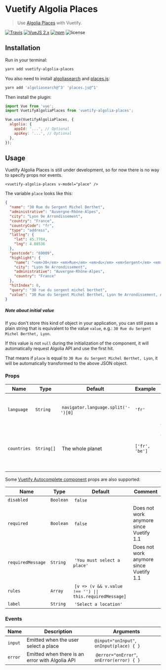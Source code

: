 # Vuetify Algolia Places

> Use [Algolia Places](https://community.algolia.com/places/) with Vuetify.

[![Travis](https://img.shields.io/travis/Kocal/vuetify-algolia-places.svg?style=flat-square)](https://travis-ci.org/Kocal/vuetify-algolia-places)
[![VueJS 2.x](https://img.shields.io/badge/vue-2.x-brightgreen.svg?style=flat-square)](https://vuejs.org)
[![npm](https://img.shields.io/npm/v/vuetify-algolia-places.svg?style=flat-square)](https://www.npmjs.com/package/vuetify-algolia-places)
![license](https://img.shields.io/github/license/mashape/apistatus.svg?style=flat-square)

## Installation

Run in your terminal:

```bash
yarn add vuetify-algolia-places
```

You also need to install [algoliasearch](https://github.com/algolia/algoliasearch-client-javascript) and [places.js](https://github.com/algolia/places):

```bash
yarn add 'algoliasearch@^3' 'places.js@^1'
```

Then install the plugin:

```js
import Vue from 'vue';
import VuetifyAlgoliaPlaces from 'vuetify-algolia-places';

Vue.use(VuetifyAlgoliaPlaces, {
  algolia: {
    appId: '...', // Optional
    apiKey: '...', // Optional
  },
});
```

## Usage

Vuetify Algolia Places is still under development, so for now there is no way to specify props nor events.

```vue
<vuetify-algolia-places v-model="place" />
```

The variable `place` looks like this:

```json
{
  "name": "30 Rue du Sergent Michel Berthet",
  "administrative": "Auvergne-Rhône-Alpes",
  "city": "Lyon 9e Arrondissement",
  "country": "France",
  "countryCode": "fr",
  "type": "address",
  "latlng": {
    "lat": 45.7704,
    "lng": 4.80536
  },
  "postcode": "69009",
  "highlight": {
    "name": "<em>30</em> <em>Rue</em> <em>du</em> <em>Sergent</em> <em>Michel</em> <em>Be</em>rthet",
    "city": "Lyon 9e Arrondissement",
    "administrative": "Auvergne-Rhône-Alpes",
    "country": "France"
  },
  "hitIndex": 0,
  "query": "30 rue du sergent michel berthet",
  "value": "30 Rue du Sergent Michel Berthet, Lyon 9e Arrondissement, Auvergne-Rhône-Alpes, France"
}
```

##### Note about initial value

If you don't store this kind of object in your application, you can still pass a plain string that is equivalent to the value `value`, e.g.: `30 Rue du Sergent Michel Berthet, Lyon`.

If this value is not `null` during the initialization of the component, it will automatically request Algolia API and use the first hit.

That means if `place` is equal to `30 Rue du Sergent Michel Berthet, Lyon`, it will be automatically transformed to the above JSON object.

### Props

| Name        | Type        | Default                             | Example        | Comment  |
| ----------- | ----------- | ----------------------------------- | -------------- | -------- |
| `language`  | `String`    |  `navigator.language.split('-')[0]` | `'fr'`         | Two letters country code ([ISO 639-1](https://en.wikipedia.org/wiki/ISO_3166-1#Officially_assigned_code_elements)) |
| `countries` | `String[]`  |  The whole planet                   | `['fr', 'be']` | Array of two letters country codes ([ISO 639-1](https://en.wikipedia.org/wiki/ISO_3166-1#Officially_assigned_code_elements)) |

Some [Vuetify Autocomplete component](https://vuetifyjs.com/en/components/autocompletes#api) props are also supported:
 
| Name              | Type      | Default                                                   | Comment |
| ----------------- | --------- | --------------------------------------------------------- | ------- |
| `disabled`        | `Boolean` |  `false`                                                  | |
| `required`        | `Boolean` |  `false`                                                  | Does not work anymore since Vuetify 1.1 |
| `requiredMessage` | `String`  |  `'You must select a place'`                              | Does not work anymore since Vuetify 1.1 |
| `rules`           | `Array`   |  `[v => (v && v.value !== '') \|\| this.requiredMessage]` | |
| `label`           | `String`  |  `'Select a location'`                                    | |

### Events

| Name    | Description                                     | Arguments                                 |
| ------- | ----------------------------------------------- | ----------------------------------------- |
| `input` | Emitted when the user select a place            | `@input="onInput"`, `onInput(place) { }`  |
| `error` | Emitted when there is an error with Algolia API |  `@error="onError"`, `onError(error) { }` |
